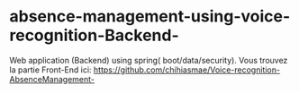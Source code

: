 # absence-management-using-voice-recognition-Backend-
Web application  (Backend) using spring( boot/data/security).
Vous trouvez la partie Front-End ici:
https://github.com/chihiasmae/Voice-recognition-AbsenceManagement-
